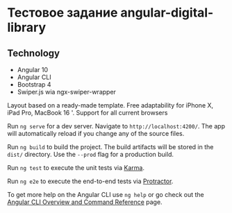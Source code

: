 <h1>Тестовое задание angular-digital-library</h1>

<h2>Technology</h2>
<ul>
     <li> Angular 10 </li>
     <li> Angular CLI </li>
     <li> Bootstrap 4 </li>
     <li> Swiper.js wia ngx-swiper-wrapper </li>
</ul>
<p> Layout based on a ready-made template. Free adaptability for iPhone X, iPad Pro, MacBook 16 '. Support for all current browsers </p>

Run `ng serve` for a dev server. Navigate to `http://localhost:4200/`. The app will automatically reload if you change any of the source files.

Run `ng build` to build the project. The build artifacts will be stored in the `dist/` directory. Use the `--prod` flag for a production build.

Run `ng test` to execute the unit tests via [Karma](https://karma-runner.github.io).

Run `ng e2e` to execute the end-to-end tests via [Protractor](http://www.protractortest.org/).

To get more help on the Angular CLI use `ng help` or go check out the [Angular CLI Overview and Command Reference](https://angular.io/cli) page.
